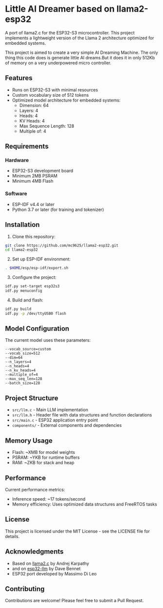 # Little AI Dreamer based on llama2-esp32

A port of llama2.c for the ESP32-S3 microcontroller. This project implements a lightweight version of the Llama 2 architecture optimized for embedded systems.

This project is aimed to create a very simple AI Dreaming Machine. The only thing this code does is generate little AI dreams.But it does it in only 512Kb of memory on a very underpowered micro controller.

## Features

- Runs on ESP32-S3 with minimal resources
- Custom vocabulary size of 512 tokens
- Optimized model architecture for embedded systems:
  - Dimension: 64
  - Layers: 4
  - Heads: 4
  - KV Heads: 4
  - Max Sequence Length: 128
  - Multiple of: 4

## Requirements

### Hardware
- ESP32-S3 development board
- Minimum 2MB PSRAM
- Minimum 4MB Flash

### Software
- ESP-IDF v4.4 or later
- Python 3.7 or later (for training and tokenizer)

## Installation

1. Clone this repository:
```bash
git clone https://github.com/mc9625/llama2-esp32.git
cd llama2-esp32
```

2. Set up ESP-IDF environment:
```bash
. $HOME/esp/esp-idf/export.sh
```

3. Configure the project:
```bash
idf.py set-target esp32s3
idf.py menuconfig
```

4. Build and flash:
```bash
idf.py build
idf.py -p /dev/ttyUSB0 flash
```

## Model Configuration

The current model uses these parameters:
```
--vocab_source=custom
--vocab_size=512
--dim=64
--n_layers=4
--n_heads=4
--n_kv_heads=4
--multiple_of=4
--max_seq_len=128
--batch_size=128
```

## Project Structure

- `src/llm.c` - Main LLM implementation
- `src/llm.h` - Header file with data structures and function declarations
- `src/main.c` - ESP32 application entry point
- `components/` - External components and dependencies

## Memory Usage

- Flash: ~XMB for model weights
- PSRAM: ~YKB for runtime buffers
- RAM: ~ZKB for stack and heap

## Performance

Current performance metrics:
- Inference speed: ~17 tokens/second
- Memory efficiency: Uses optimized data structures and FreeRTOS tasks

## License

This project is licensed under the MIT License - see the LICENSE file for details.

## Acknowledgments

- Based on [llama2.c](https://github.com/karpathy/llama2.c) by Andrej Karpathy
- and on [esp32-llm](https://github.com/DaveBben/esp32-llm) by Dave Bennet
- ESP32 port developed by Massimo Di Leo

## Contributing

Contributions are welcome! Please feel free to submit a Pull Request.
